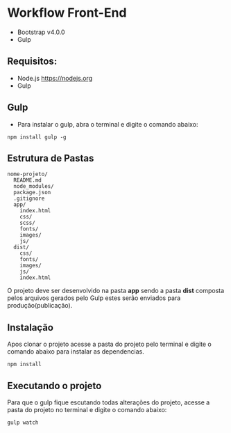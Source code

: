 # Workflow Front-End

- Bootstrap v4.0.0
- Gulp

## Requisitos:
- Node.js https://nodejs.org
- Gulp 

## Gulp
- Para instalar o gulp, abra o terminal e digite o comando abaixo:

```
npm install gulp -g

```

## Estrutura de Pastas

```
nome-projeto/
  README.md
  node_modules/
  package.json
  .gitignore
  app/
    index.html
    css/
    scss/
    fonts/
    images/
    js/
  dist/
    css/
    fonts/
    images/
    js/
    index.html 

```

O projeto deve ser desenvolvido na pasta <b>app</b> sendo a pasta <b>dist</b> composta pelos arquivos gerados pelo Gulp estes serão enviados para produção(publicação).

## Instalação
Apos clonar o projeto acesse a pasta do projeto pelo terminal e digite o comando abaixo para instalar as dependencias.

```
npm install 

```

## Executando o projeto
Para que o gulp fique escutando todas alterações do projeto, acesse a pasta do projeto no terminal e digite o comando abaixo:

```
gulp watch

```











